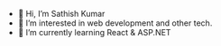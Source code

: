 - 👋 Hi, I’m Sathish Kumar
- 👀 I’m interested in web development and other tech.
- 🌱 I’m currently learning React & ASP.NET
  

<!---
itachi-SK/itachi-SK is a ✨ special ✨ repository because its `README.md` (this file) appears on your GitHub profile.
You can click the Preview link to take a look at your changes.
--->
